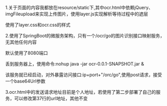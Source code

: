 1.关于页面的内容我都放在resource/static下,其中ocr.html中依赖jQuery、imgFileupload来实现上传图片，使用layer.js实现解析等待过程中的遮层

   使用了layer.css和ocr.css的样式



2.使用了SpringBoot的微服务架构，只有一个/ocr/go的图片识别接口映射服务，无其他任何内容

   默认使用了8080端口

   丢到服务器上，使用命令:nohup java -jar ocr-0.0.1-SNAPSHOT.jar &

   该服务就已经启动，对外暴露访问接口:ip+port+"/orc/go",使用post请求，接受一个base64Url参数



3.ocr.html中的发送请求地址目前是个人地址，若使用了第二步部署了自己的服务，可以修改第37行的url地址，其他不变